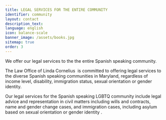 ```yaml
---
title: LEGAL SERVICES FOR THE ENTIRE COMMUNITY
identifier: community
layout: contact
description_text:
language: english
icon: balance-scale
banner_image: /assets/books.jpg
sitemap: true
order: 3
---
```



We offer our legal services to the the entire Spanish speaking community.

The Law Office of Linda Cornelius &nbsp;is committed to offering legal services to the diverse Spanish speaking communities in Maryland, regardless of income level, disability, immigration status, sexual orientation or gender identity.

Our legal services for the Spanish speaking LGBTQ community include legal advice and representation in civil matters including wills and contracts, name and gender change cases, and immigration cases, including asylum based on sexual orientation or gender identity .&nbsp;